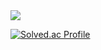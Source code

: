 
<img src="https://img.shields.io/badge/Spring-6DB33F?style=flat-square&logo=Spring&logoColor=white"/>

[![Solved.ac Profile](http://mazassumnida.wtf/api/v2/generate_badge?boj=ayclub8866)](https://solved.ac/ayclub8866/)
